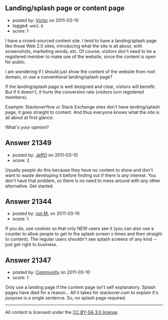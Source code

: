 ## Landing/splash page or content page

- posted by: [Victor](https://stackexchange.com/users/-1/8429-victor) on 2011-03-10
- tagged: `web2.0`
- score: 1

I have a crowd-sourced content site. I tend to have a landing/splash page like those Web 2.0 sites, introducing what the site is all about, with screenshots, marketing words, etc. Of course, visitors don't need to be a registered member to make use of the website, since the content is open for public.

I am wondering if I should just show the content of the website from root domain, or use a conventional landing/splash page?

If the landing/splash page is well designed and clear, visitors will benefit. But if it doesn't, it hurts the conversion rate (visitors turn registered members).

Example: Stackoverflow or Stack Exchange sites don't have landing/splash page, it goes straight to content. And thus everyone knows what the site is all about at first glance.

What's your opinion?


## Answer 21349

- posted by: [JeffO](https://stackexchange.com/users/-1/1796-jeffo) on 2011-03-10
- score: 2

Usually people do this because they have no content to show and don't want to waste developing it before finding out if there is any interest. You don't have that problem, so there is no need to mess around with any other alternative. Get started.


## Answer 21344

- posted by: [ron M.](https://stackexchange.com/users/-1/2122-ron-m) on 2011-03-10
- score: 1

If you do, use cookies so that only NEW users see it (you can also use a counter to allow people to get to the splash screen x times and then straight to content). The regular users shouldn't see splash screens of any kind -- just get right to business.


## Answer 21347

- posted by: [Community](https://stackexchange.com/users/-1/-1-community) on 2011-03-10
- score: 1

Only use a landing page if the content page isn't self explanatory. Splash pages have died for a reason... All it takes for stackover.com to explain it's purpose is a single sentence. So, no splash page required.



---

All content is licensed under the [CC BY-SA 3.0 license](https://creativecommons.org/licenses/by-sa/3.0/).
